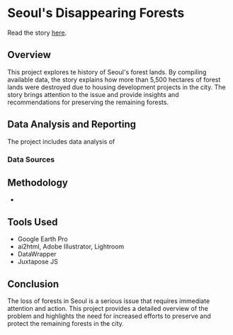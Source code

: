 # Seoul's Disappearing Forests
Read the story [here](https://junekim6.github.io/seoul-forest-loss/).

## Overview
This project explores te history of Seoul's forest lands. By compiling available data, the story explains how more than 5,500 hectares of forest lands were destroyed due to housing development projects in the city. The story brings attention to the issue and provide insights and recommendations for preserving the remaining forests.

## Data Analysis and Reporting
The project includes data analysis of 
### Data Sources

## Methodology
- 

## Tools Used
- Google Earth Pro
- ai2html, Adobe Illustrator, Lightroom
- DataWrapper
- Juxtapose JS

## Conclusion
The loss of forests in Seoul is a serious issue that requires immediate attention and action. This project provides a detailed overview of the problem and highlights the need for increased efforts to preserve and protect the remaining forests in the city.
